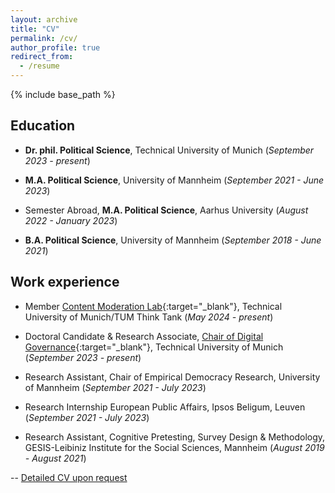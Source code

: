 ```yaml
---
layout: archive
title: "CV"
permalink: /cv/
author_profile: true
redirect_from:
  - /resume
---
```


{% include base_path %}

## Education


* **Dr. phil. Political Science**, Technical University of Munich (*September 2023 - present*)
  
* **M.A. Political Science**, University of Mannheim (*September 2021 - June 2023*)
  
* Semester Abroad, **M.A. Political Science**, Aarhus University (*August 2022 - January 2023*)
  
* **B.A. Political Science**, University of Mannheim (*September 2018 - June 2021*)


## Work experience


* Member [Content Moderation Lab](https://tumthinktank.de/project/content-moderation-lab/){:target="_blank"}, Technical University of Munich/TUM Think Tank (*May 2024 - present*)

* Doctoral Candidate & Research Associate, [Chair of Digital Governance](https://www.hfp.tum.de/en/digitalgovernance/home/){:target="_blank"}, Technical University of Munich (*September 2023 - present*)
  
* Research Assistant, Chair of Empirical Democracy Research, University of Mannheim (*September 2021 - July 2023*)

* Research Internship European Public Affairs, Ipsos Beligum, Leuven (*September 2021 - July 2023*)

* Research Assistant, Cognitive Pretesting, Survey Design & Methodology, GESIS-Leibiniz Institute for the Social Sciences, Mannheim (*August 2019 - August 2021*)


  
-- [Detailed CV upon request](mailto:friederike.quint@tum.de)
